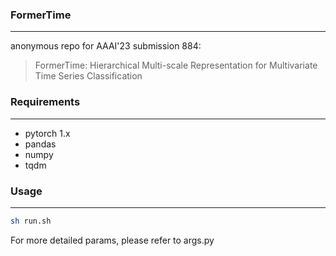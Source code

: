 ### FormerTime

---

anonymous repo for AAAI'23 submission 884:

> 
> FormerTime: Hierarchical Multi-scale Representation for Multivariate Time Series Classification
> 

### Requirements

---
 - pytorch 1.x
 - pandas
 - numpy
 - tqdm

### Usage

---

```bash
sh run.sh
```

For more detailed params, please refer to args.py

